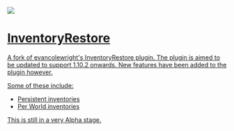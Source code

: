 <a href="https://codeclimate.com/github/codeclimate/codeclimate/maintainability"><img src="https://api.codeclimate.com/v1/badges/a99a88d28ad37a79dbf6/maintainability" />
# InventoryRestore
A fork of evancolewright's InventoryRestore plugin. The plugin is aimed to be updated to support 1.10.2 onwards. New features have been added
to the plugin however. 

Some of these include:

- Persistent inventories
- Per World inventories

This is still in a very Alpha stage.
